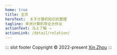 ```yaml
---
home: true
title: 主页
heroText:  关于计算机知识的整理
tagline: 辛洲计算机导论大作业
actionText: 马上了解 →
actionLink: /detail/relation/
---
```


::: slot footer
Copyright © 2022-present [Xin Zhou](https://github.com/shdancer)
:::